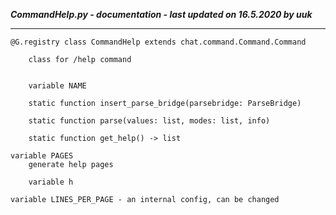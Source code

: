 ***CommandHelp.py - documentation - last updated on 16.5.2020 by uuk***
___

    @G.registry class CommandHelp extends chat.command.Command.Command
        
        class for /help command


        variable NAME

        static function insert_parse_bridge(parsebridge: ParseBridge)

        static function parse(values: list, modes: list, info)

        static function get_help() -> list

    variable PAGES
        generate help pages

        variable h

    variable LINES_PER_PAGE - an internal config, can be changed